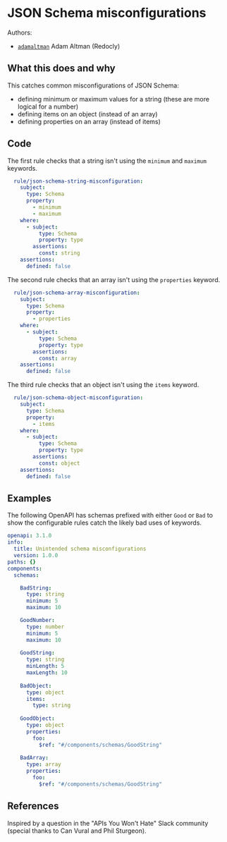# JSON Schema misconfigurations

Authors:
- [`adamaltman`](https://github.com/adamaltman) Adam Altman (Redocly)
 
## What this does and why

This catches common misconfigurations of JSON Schema:
- defining minimum or maximum values for a string (these are more logical for a number)
- defining items on an object (instead of an array)
- defining properties on an array (instead of items)

## Code

The first rule checks that a string isn't using the `minimum` and `maximum` keywords.
```yaml
  rule/json-schema-string-misconfiguration:
    subject: 
      type: Schema
      property: 
        - minimum
        - maximum
    where: 
      - subject: 
          type: Schema
          property: type
        assertions:  
          const: string
    assertions: 
      defined: false
```

The second rule checks that an array isn't using the `properties` keyword.
```yaml
  rule/json-schema-array-misconfiguration:
    subject: 
      type: Schema
      property: 
        - properties
    where: 
      - subject: 
          type: Schema
          property: type
        assertions:  
          const: array
    assertions: 
      defined: false
```

The third rule checks that an object isn't using the `items` keyword.
```yaml
  rule/json-schema-object-misconfiguration:
    subject: 
      type: Schema
      property: 
        - items
    where: 
      - subject: 
          type: Schema
          property: type
        assertions:  
          const: object
    assertions: 
      defined: false
```

## Examples

The following OpenAPI has schemas prefixed with either `Good` or `Bad` to show the configurable rules catch the likely bad uses of keywords.

```yaml
openapi: 3.1.0
info: 
  title: Unintended schema misconfigurations
  version: 1.0.0
paths: {}
components: 
  schemas: 

    BadString:
      type: string
      minimum: 5
      maximum: 10

    GoodNumber:
      type: number
      minimum: 5
      maximum: 10
        
    GoodString:
      type: string
      minLength: 5
      maxLength: 10
  
    BadObject:
      type: object
      items: 
        type: string
    
    GoodObject:
      type: object
      properties:
        foo:
          $ref: "#/components/schemas/GoodString"
    
    BadArray:
      type: array
      properties: 
        foo:
          $ref: "#/components/schemas/GoodString"
```


## References

Inspired by a question in the "APIs You Won't Hate" Slack community (special thanks to Can Vural and Phil Sturgeon). 
